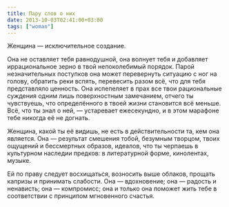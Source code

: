 ```yaml
---
title: Пару слов о них
date: 2013-10-03T02:41:00+03:00
tags: ["woman"]
---
```


Женщина — исключительное создание.  

Она не оставляет тебя равнодушной, она волнует тебя и добавляет иррациональное зерно в твой непоколебимый порядок. Парой незначительных поступков она может перевернуть ситуацию с ног на голову, обратить реки вспять, перевесить разом всё, что для тебя представляло ценность. Она испепеляет в прах все твои рациональные суждения одним лишь поверхностным замечанием, отчего ты чувствуешь, что определённого в твоей жизни становится всё меньше. Всё, что ты знал о ней, — устаревает ежесекундно, и в этом марафоне тебе никогда её не догнать.  

Женщина, какой ты её видишь, не есть в действительности та, кем она является. Она — результат смешения тобой, безумным творцом, твоих ощущений и бессмертных образов, идеалов, что ты черпаешь в культурном наследии предков: в литературной форме, кинолентах, музыке.  

Ей по праву следует восхищаться, возносить выше облаков, прощать капризы и принимать слабости. Она — вдохновение; она — радость и ненависть; она — компромисс; она и только она поможет жить тебе в соответствии с принципом мгновенного счастья.

